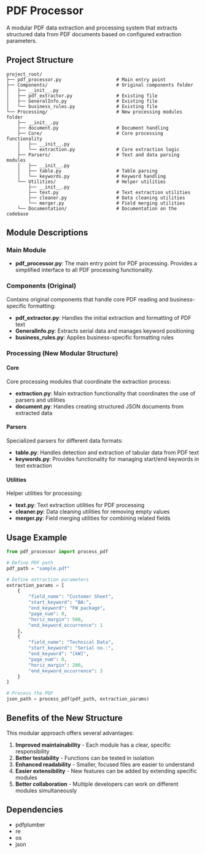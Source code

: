 # PDF Processor

A modular PDF data extraction and processing system that extracts structured data from PDF documents based on configured extraction parameters.

## Project Structure

```
project_root/
├── pdf_processor.py                    # Main entry point
├── Components/                         # Original components folder
│   ├── __init__.py
│   ├── pdf_extractor.py                # Existing file
│   ├── GeneralInfo.py                  # Existing file
│   └── business_rules.py               # Existing file
└── Processing/                         # New processing modules folder
    ├── __init__.py
    ├── document.py                     # Document handling
    ├── Core/                           # Core processing functionality
    │   ├── __init__.py
    │   └── extraction.py               # Core extraction logic
    ├── Parsers/                        # Text and data parsing modules
    │   ├── __init__.py
    │   ├── table.py                    # Table parsing
    │   └── keywords.py                 # Keyword handling
    └── Utilities/                      # Helper utilities
        ├── __init__.py
        ├── text.py                     # Text extraction utilities
        ├── cleaner.py                  # Data cleaning utilities
        └── merger.py                   # Field merging utilities
    └── Documentation/                  # Documentation on the codebase 
```

## Module Descriptions

### Main Module

- **pdf_processor.py**: The main entry point for PDF processing. Provides a simplified interface to all PDF processing functionality.

### Components (Original)

Contains original components that handle core PDF reading and business-specific formatting:

- **pdf_extractor.py**: Handles the initial extraction and formatting of PDF text
- **GeneralInfo.py**: Extracts serial data and manages keyword positioning
- **business_rules.py**: Applies business-specific formatting rules

### Processing (New Modular Structure)

#### Core

Core processing modules that coordinate the extraction process:

- **extraction.py**: Main extraction functionality that coordinates the use of parsers and utilities
- **document.py**: Handles creating structured JSON documents from extracted data

#### Parsers

Specialized parsers for different data formats:

- **table.py**: Handles detection and extraction of tabular data from PDF text
- **keywords.py**: Provides functionality for managing start/end keywords in text extraction

#### Utilities

Helper utilities for processing:

- **text.py**: Text extraction utilities for PDF processing
- **cleaner.py**: Data cleaning utilities for removing empty values
- **merger.py**: Field merging utilities for combining related fields

## Usage Example

```python
from pdf_processor import process_pdf

# Define PDF path
pdf_path = "sample.pdf"

# Define extraction parameters
extraction_params = [
    {
        "field_name": "Customer Sheet",
        "start_keyword": "BA:",
        "end_keyword": "FW package",
        "page_num": 0,
        "horiz_margin": 500,
        "end_keyword_occurrence": 1
    },
    {
        "field_name": "Technical Data",
        "start_keyword": "Serial no.:",
        "end_keyword": "[kW]",
        "page_num": 0,
        "horiz_margin": 200,
        "end_keyword_occurrence": 3
    }
]

# Process the PDF
json_path = process_pdf(pdf_path, extraction_params)
```

## Benefits of the New Structure

This modular approach offers several advantages:

1. **Improved maintainability** - Each module has a clear, specific responsibility
2. **Better testability** - Functions can be tested in isolation
3. **Enhanced readability** - Smaller, focused files are easier to understand
4. **Easier extensibility** - New features can be added by extending specific modules
5. **Better collaboration** - Multiple developers can work on different modules simultaneously

## Dependencies

- pdfplumber
- re
- os
- json